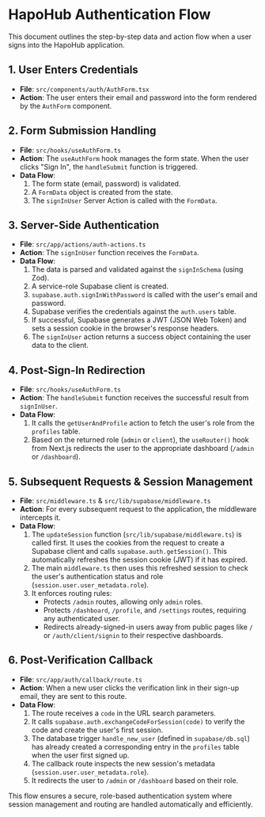 # HapoHub Authentication Flow

This document outlines the step-by-step data and action flow when a user signs into the HapoHub application.

## 1. User Enters Credentials

- **File**: `src/components/auth/AuthForm.tsx`
- **Action**: The user enters their email and password into the form rendered by the `AuthForm` component.

## 2. Form Submission Handling

- **File**: `src/hooks/useAuthForm.ts`
- **Action**: The `useAuthForm` hook manages the form state. When the user clicks "Sign In", the `handleSubmit` function is triggered.
- **Data Flow**:
    1. The form state (email, password) is validated.
    2. A `FormData` object is created from the state.
    3. The `signInUser` Server Action is called with the `FormData`.

## 3. Server-Side Authentication

- **File**: `src/app/actions/auth-actions.ts`
- **Action**: The `signInUser` function receives the `FormData`.
- **Data Flow**:
    1. The data is parsed and validated against the `signInSchema` (using Zod).
    2. A service-role Supabase client is created.
    3. `supabase.auth.signInWithPassword` is called with the user's email and password.
    4. Supabase verifies the credentials against the `auth.users` table.
    5. If successful, Supabase generates a JWT (JSON Web Token) and sets a session cookie in the browser's response headers.
    6. The `signInUser` action returns a success object containing the user data to the client.

## 4. Post-Sign-In Redirection

- **File**: `src/hooks/useAuthForm.ts`
- **Action**: The `handleSubmit` function receives the successful result from `signInUser`.
- **Data Flow**:
    1. It calls the `getUserAndProfile` action to fetch the user's role from the `profiles` table.
    2. Based on the returned role (`admin` or `client`), the `useRouter()` hook from Next.js redirects the user to the appropriate dashboard (`/admin` or `/dashboard`).

## 5. Subsequent Requests & Session Management

- **File**: `src/middleware.ts` & `src/lib/supabase/middleware.ts`
- **Action**: For every subsequent request to the application, the middleware intercepts it.
- **Data Flow**:
    1. The `updateSession` function (`src/lib/supabase/middleware.ts`) is called first. It uses the cookies from the request to create a Supabase client and calls `supabase.auth.getSession()`. This automatically refreshes the session cookie (JWT) if it has expired.
    2. The main `middleware.ts` then uses this refreshed session to check the user's authentication status and role (`session.user.user_metadata.role`).
    3. It enforces routing rules:
        - Protects `/admin` routes, allowing only `admin` roles.
        - Protects `/dashboard`, `/profile`, and `/settings` routes, requiring any authenticated user.
        - Redirects already-signed-in users away from public pages like `/` or `/auth/client/signin` to their respective dashboards.

## 6. Post-Verification Callback

- **File**: `src/app/auth/callback/route.ts`
- **Action**: When a new user clicks the verification link in their sign-up email, they are sent to this route.
- **Data Flow**:
    1. The route receives a `code` in the URL search parameters.
    2. It calls `supabase.auth.exchangeCodeForSession(code)` to verify the code and create the user's first session.
    3. The database trigger `handle_new_user` (defined in `supabase/db.sql`) has already created a corresponding entry in the `profiles` table when the user first signed up.
    4. The callback route inspects the new session's metadata (`session.user.user_metadata.role`).
    5. It redirects the user to `/admin` or `/dashboard` based on their role.

This flow ensures a secure, role-based authentication system where session management and routing are handled automatically and efficiently.